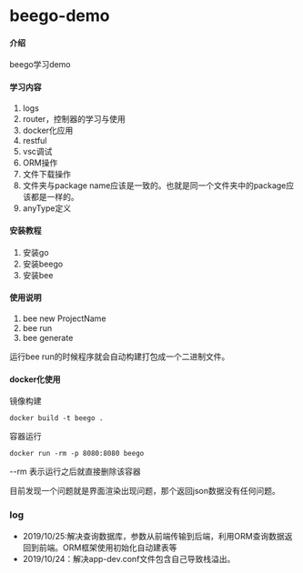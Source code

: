 # beego-demo

#### 介绍
beego学习demo

#### 学习内容
1. logs
2. router，控制器的学习与使用
3. docker化应用
4. restful
5. vsc调试
6. ORM操作
7. 文件下载操作
8. 文件夹与package name应该是一致的。也就是同一个文件夹中的package应该都是一样的。
9. anyType定义



#### 安装教程

1.  安装go
2.  安装beego
3.  安装bee

#### 使用说明

1.  bee new ProjectName
2.  bee run 
3.  bee generate

运行bee run的时候程序就会自动构建打包成一个二进制文件。

#### docker化使用

镜像构建
```
docker build -t beego .
```
容器运行
```
docker run -rm -p 8080:8080 beego
```
--rm 表示运行之后就直接删除该容器

目前发现一个问题就是界面渲染出现问题，那个返回json数据没有任何问题。

### log
* 2019/10/25:解决查询数据库，参数从前端传输到后端，利用ORM查询数据返回到前端。ORM框架使用初始化自动建表等
* 2019/10/24：解决app-dev.conf文件包含自己导致栈溢出。